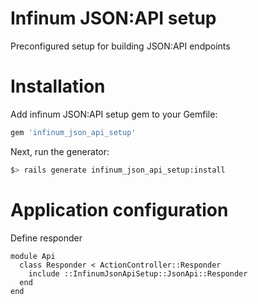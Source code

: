 # Infinum JSON:API setup

Preconfigured setup for building JSON:API endpoints

# Installation

Add infinum JSON:API setup gem to your Gemfile:
```ruby
gem 'infinum_json_api_setup'
```

Next, run the generator:
```bash
$> rails generate infinum_json_api_setup:install
```

# Application configuration
Define responder
```
module Api
  class Responder < ActionController::Responder
    include ::InfinumJsonApiSetup::JsonApi::Responder
  end
end
```

